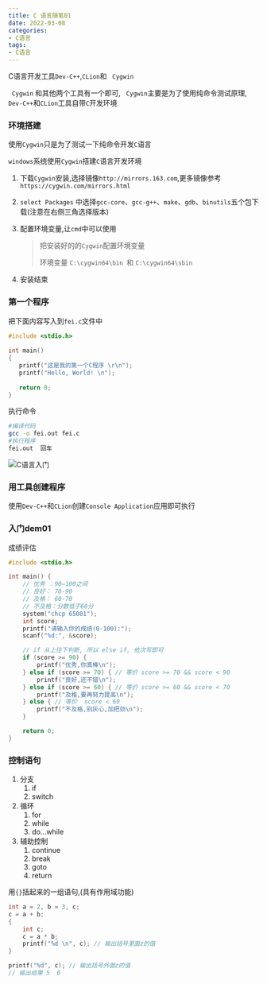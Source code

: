 ```yaml
---
title: C 语言随笔01
date: 2022-03-08
categories: 
- C语言
tags:
- C语言
---
```

C语言开发工具`Dev-C++`,`CLion`和 ` Cygwin`

` Cygwin` 和其他两个工具有一个即可, ` Cygwin`主要是为了使用纯命令测试原理,
`Dev-C++`和`CLion`工具自带`C`开发环境

<!-- more -->

### 环境搭建

使用`Cygwin`只是为了测试一下纯命令开发`C`语言

`windows`系统使用`Cygwin`搭建`C`语言开发环境

1. 下载`Cygwin`安装,选择镜像`http://mirrors.163.com`,更多镜像参考`https://cygwin.com/mirrors.html`

2. `select Packages` 中选择`gcc-core`、`gcc-g++`、`make`、`gdb`、`binutils`五个包下载(注意在右侧三角选择版本)

3. 配置环境变量,让`cmd`中可以使用

   > 把安装好的的`Cygwin`配置环境变量
   >
   > 环境变量  `C:\cygwin64\bin `和 `C:\cygwin64\sbin`

4. 安装结束

### 第一个程序 

把下面内容写入到`fei.c`文件中

```c
#include <stdio.h>
 
int main()
{
   printf("这是我的第一个C程序 \r\n");
   printf("Hello, World! \n");
   
   return 0;
}
```

执行命令

```bash
#编译代码
gcc -o fei.out fei.c
#执行程序
fei.out  回车
```

![C语言入门](/img/c_start/fC_01.png "C语言入门")

### 用工具创建程序

使用`Dev-C++`和`CLion`创建`Console Application`应用即可执行

### 入门dem01

成绩评估

```c
#include <stdio.h>

int main() {
    // 优秀 ：90—100之间
    // 良好： 70-90
    // 及格： 60-70
    // 不及格：分数低于60分
    system("chcp 65001");
    int score;
    printf("请输入你的成绩(0-100):");
    scanf("%d:", &score);

    // if 从上往下判断, 所以 else if, 依次写即可
    if (score >= 90) {
        printf("优秀,你真棒\n");
    } else if (score >= 70) { // 等价 score >= 70 && score < 90
        printf("良好,还不错\n");
    } else if (score >= 60) { // 等价 score >= 60 && score < 70
        printf("及格,要再努力提高\n");
    } else { // 等价  score < 60
        printf("不及格,别灰心,加把劲\n");
    }

    return 0;
}
```

### 控制语句

1. 分支
   1. if
   2. switch
2. 循环
   1.  for
   2. while
   3. do...while
3. 辅助控制
   1. continue
   2. break
   3. goto
   4. return

用`{}`括起来的一组语句,(具有作用域功能)

```c
int a = 2, b = 3, c;
c = a + b;
{
    int c;
    c = a * b;
    printf("%d \n", c); // 输出括号里面z的值
}

printf("%d", c); // 输出括号外面z的值
// 输出结果 5  6

```









